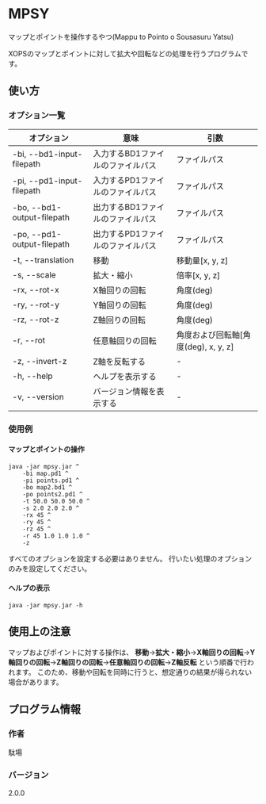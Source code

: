 # MPSY

マップとポイントを操作するやつ(Mappu to Pointo o Sousasuru Yatsu)

XOPSのマップとポイントに対して拡大や回転などの処理を行うプログラムです。

## 使い方

### オプション一覧

|オプション|意味|引数|
|---|---|---|
|-bi, --bd1-input-filepath|入力するBD1ファイルのファイルパス|ファイルパス|
|-pi, --pd1-input-filepath|入力するPD1ファイルのファイルパス|ファイルパス|
|-bo, --bd1-output-filepath|出力するBD1ファイルのファイルパス|ファイルパス|
|-po, --pd1-output-filepath|出力するPD1ファイルのファイルパス|ファイルパス|
|-t, --translation|移動|移動量\[x, y, z\]|
|-s, --scale|拡大・縮小|倍率\[x, y, z\]|
|-rx, --rot-x|X軸回りの回転|角度(deg)|
|-ry, --rot-y|Y軸回りの回転|角度(deg)|
|-rz, --rot-z|Z軸回りの回転|角度(deg)|
|-r, --rot|任意軸回りの回転|角度および回転軸\[角度(deg), x, y, z\]|
|-z, --invert-z|Z軸を反転する|-|
|-h, --help|ヘルプを表示する|-|
|-v, --version|バージョン情報を表示する|-|


### 使用例

#### マップとポイントの操作

```
java -jar mpsy.jar ^
	-bi map.pd1 ^
	-pi points.pd1 ^
	-bo map2.bd1 ^
	-po points2.pd1 ^
	-t 50.0 50.0 50.0 ^
	-s 2.0 2.0 2.0 ^
	-rx 45 ^
	-ry 45 ^
	-rz 45 ^
	-r 45 1.0 1.0 1.0 ^
	-z
```

すべてのオプションを設定する必要はありません。
行いたい処理のオプションのみを設定してください。

#### ヘルプの表示

```
java -jar mpsy.jar -h
```

## 使用上の注意

マップおよびポイントに対する操作は、
**移動**→**拡大・縮小**→**X軸回りの回転**→**Y軸回りの回転**→**Z軸回りの回転**→**任意軸回りの回転**→**Z軸反転**
という順番で行われます。
このため、移動や回転を同時に行うと、想定通りの結果が得られない場合があります。

## プログラム情報

### 作者

駄場

### バージョン

2.0.0

